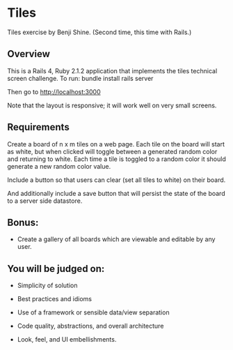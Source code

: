 Tiles
====

Tiles exercise by Benji Shine. (Second time, this time with Rails.)

## Overview

This is a Rails 4, Ruby 2.1.2 application that implements the tiles technical screen challenge.
To run:
    bundle install
    rails server

Then go to [http://localhost:3000](http://localhost:3000)

Note that the layout is responsive; it will work well on very small screens. 

## Requirements

Create a board of n x m tiles on a web page.
Each tile on the board will start as white, but when clicked will toggle between a
generated random color and returning to white. Each time a tile is toggled to a
random color it should generate a new random color value.

Include a button so that users can clear (set all tiles to white) on their board.

And additionally include a save button that will persist the state of the board to a server side datastore.

## Bonus:

 * Create a gallery of all boards which are viewable and editable by any user.

## You will be judged on:

 * Simplicity of solution

 * Best practices and idioms

 * Use of a framework or sensible data/view separation

 * Code quality, abstractions, and overall architecture

 * Look, feel, and UI embellishments.




